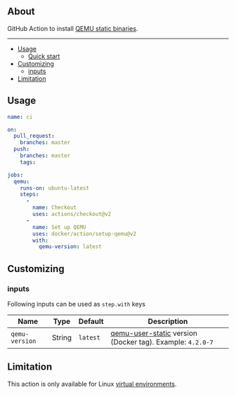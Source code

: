 ## About

GitHub Action to install [QEMU static binaries](https://github.com/multiarch/qemu-user-static).

___

* [Usage](#usage)
  * [Quick start](#quick-start)
* [Customizing](#customizing)
  * [inputs](#inputs)
* [Limitation](#limitation)

## Usage

```yaml
name: ci

on:
  pull_request:
    branches: master
  push:
    branches: master
    tags:

jobs:
  qemu:
    runs-on: ubuntu-latest
    steps:
      -
        name: Checkout
        uses: actions/checkout@v2
      -
        name: Set up QEMU
        uses: docker/action/setup-qemu@v2
        with:
          qemu-version: latest
```

## Customizing

### inputs

Following inputs can be used as `step.with` keys

| Name             | Type    | Default   | Description                        |
|------------------|---------|-----------|------------------------------------|
| `qemu-version`   | String  | `latest`  | [qemu-user-static](https://github.com/multiarch/qemu-user-static) version (Docker tag). Example: `4.2.0-7` |

## Limitation

This action is only available for Linux [virtual environments](https://help.github.com/en/articles/virtual-environments-for-github-actions#supported-virtual-environments-and-hardware-resources).
